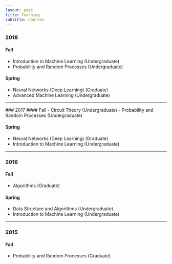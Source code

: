 ```yaml
---
layout: page
title: Teaching
subtitle: Courses
---
```


### 2018 
#### Fall
- Introduction to Machine Learning (Undergraduate)
- Probability and Random Processes (Undergraduate)

#### Spring
- Neural Networks (Deep Learning) (Graduate)
- Advanced Machine Learning (Undergraduate)

<hr>
### 2017
#### Fall
- Circuit Theory (Undergraduate) 
- Probability and Random Processes (Undergraduate)

#### Spring
- Neural Networks (Deep Learning) (Graduate)
- Introduction to Machine Learning (Undergraduate)

<hr>

### 2016
#### Fall
- Algorithms (Graduate)

#### Spring
- Data Structure and Algorithms (Undergraduate)
- Introduction to Machine Learning (Undergraduate)

<hr>

### 2015
#### Fall
- Probability and Random Processes (Graduate)


